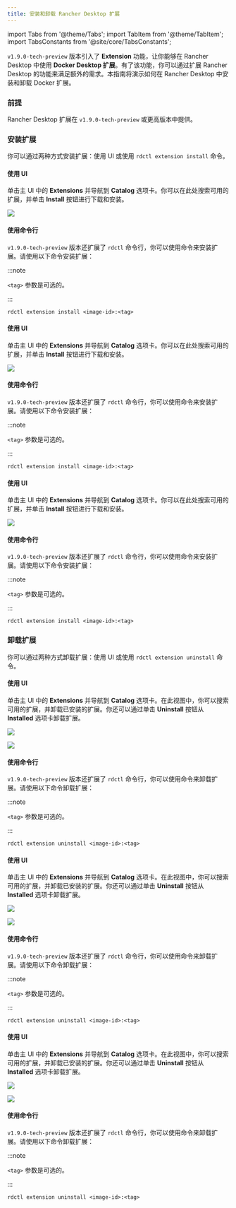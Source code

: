 ```yaml
---
title: 安装和卸载 Rancher Desktop 扩展
---
```


import Tabs from '@theme/Tabs';
import TabItem from '@theme/TabItem';
import TabsConstants from '@site/core/TabsConstants';

`v1.9.0-tech-preview` 版本引入了 **Extension** 功能，让你能够在 Rancher Desktop 中使用 **Docker Desktop 扩展**。有了该功能，你可以通过扩展 Rancher Desktop 的功能来满足额外的需求。本指南将演示如何在 Rancher Desktop 中安装和卸载 Docker 扩展。

### 前提

Rancher Desktop 扩展在 `v1.9.0-tech-preview` 或更高版本中提供。

### 安装扩展

你可以通过两种方式安装扩展：使用 UI 或使用 `rdctl extension install` 命令。

<Tabs groupId="os" defaultValue={TabsConstants.defaultOs}>
<TabItem value="Windows">

#### 使用 UI

单击主 UI 中的 **Extensions** 并导航到 **Catalog** 选项卡。你可以在此处搜索可用的扩展，并单击 **Install** 按钮进行下载和安装。

![](https://suse-rancher-media.s3.us-east-1.amazonaws.com/desktop/v1.9/ui-main/Windows_Extensions.png)

#### 使用命令行

`v1.9.0-tech-preview` 版本还扩展了 `rdctl` 命令行，你可以使用命令来安装扩展。请使用以下命令安装扩展：

:::note

`<tag>` 参数是可选的。

:::

```
rdctl extension install <image-id>:<tag>
```

</TabItem>
<TabItem value="macOS">

#### 使用 UI

单击主 UI 中的 **Extensions** 并导航到 **Catalog** 选项卡。你可以在此处搜索可用的扩展，并单击 **Install** 按钮进行下载和安装。

![](https://suse-rancher-media.s3.us-east-1.amazonaws.com/desktop/v1.9/ui-main/macOS_Extensions.png)

#### 使用命令行

`v1.9.0-tech-preview` 版本还扩展了 `rdctl` 命令行，你可以使用命令来安装扩展。请使用以下命令安装扩展：

:::note

`<tag>` 参数是可选的。

:::

```
rdctl extension install <image-id>:<tag>
```

</TabItem>
<TabItem value="Linux">

#### 使用 UI

单击主 UI 中的 **Extensions** 并导航到 **Catalog** 选项卡。你可以在此处搜索可用的扩展，并单击 **Install** 按钮进行下载和安装。

![](https://suse-rancher-media.s3.us-east-1.amazonaws.com/desktop/v1.9/ui-main/Linux_Extensions.png)

#### 使用命令行

`v1.9.0-tech-preview` 版本还扩展了 `rdctl` 命令行，你可以使用命令来安装扩展。请使用以下命令安装扩展：

:::note

`<tag>` 参数是可选的。

:::

```
rdctl extension install <image-id>:<tag>
```

</TabItem>
</Tabs>

### 卸载扩展

你可以通过两种方式卸载扩展：使用 UI 或使用 `rdctl extension uninstall` 命令。

<Tabs groupId="os" defaultValue={TabsConstants.defaultOs}>
<TabItem value="Windows">

#### 使用 UI

单击主 UI 中的 **Extensions** 并导航到 **Catalog** 选项卡。在此视图中，你可以搜索可用的扩展，并卸载已安装的扩展。你还可以通过单击 **Uninstall** 按钮从 **Installed** 选项卡卸载扩展。

<Tabs>
<TabItem value="Catalog">

![](https://suse-rancher-media.s3.us-east-1.amazonaws.com/desktop/v1.9/ui-main/Windows_Extensions.png)

</TabItem>
<TabItem value="Installed">

![](https://suse-rancher-media.s3.us-east-1.amazonaws.com/desktop/v1.9/ui-main/Windows_Extensions-Installed.png)

</TabItem>
</Tabs>

#### 使用命令行

`v1.9.0-tech-preview` 版本还扩展了 `rdctl` 命令行，你可以使用命令来卸载扩展。请使用以下命令卸载扩展：

:::note

`<tag>` 参数是可选的。

:::

```
rdctl extension uninstall <image-id>:<tag>
```

</TabItem>
<TabItem value="macOS">

#### 使用 UI

单击主 UI 中的 **Extensions** 并导航到 **Catalog** 选项卡。在此视图中，你可以搜索可用的扩展，并卸载已安装的扩展。你还可以通过单击 **Uninstall** 按钮从 **Installed** 选项卡卸载扩展。

<Tabs>
<TabItem value="Catalog">

![](https://suse-rancher-media.s3.us-east-1.amazonaws.com/desktop/v1.9/ui-main/macOS_Extensions.png)

</TabItem>
<TabItem value="Installed">

![](https://suse-rancher-media.s3.us-east-1.amazonaws.com/desktop/v1.9/ui-main/macOS_Extensions-Installed.png)

</TabItem>
</Tabs>

#### 使用命令行

`v1.9.0-tech-preview` 版本还扩展了 `rdctl` 命令行，你可以使用命令来卸载扩展。请使用以下命令卸载扩展：

:::note

`<tag>` 参数是可选的。

:::

```
rdctl extension uninstall <image-id>:<tag>
```

</TabItem>
<TabItem value="Linux">

#### 使用 UI

单击主 UI 中的 **Extensions** 并导航到 **Catalog** 选项卡。在此视图中，你可以搜索可用的扩展，并卸载已安装的扩展。你还可以通过单击 **Uninstall** 按钮从 **Installed** 选项卡卸载扩展。

<Tabs>
<TabItem value="Catalog">

![](https://suse-rancher-media.s3.us-east-1.amazonaws.com/desktop/v1.9/ui-main/Linux_Extensions.png)

</TabItem>
<TabItem value="Installed">

![](https://suse-rancher-media.s3.us-east-1.amazonaws.com/desktop/v1.9/ui-main/Linux_Extensions-Installed.png)

</TabItem>
</Tabs>

#### 使用命令行

`v1.9.0-tech-preview` 版本还扩展了 `rdctl` 命令行，你可以使用命令来卸载扩展。请使用以下命令卸载扩展：

:::note

`<tag>` 参数是可选的。

:::

```
rdctl extension uninstall <image-id>:<tag>
```

</TabItem>
</Tabs>
